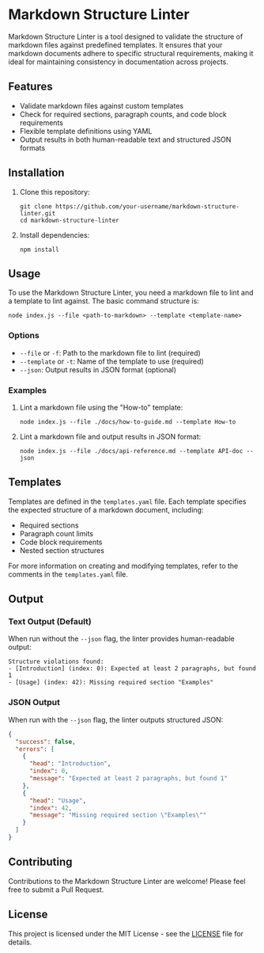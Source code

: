 # Markdown Structure Linter

Markdown Structure Linter is a tool designed to validate the structure of markdown files against predefined templates. It ensures that your markdown documents adhere to specific structural requirements, making it ideal for maintaining consistency in documentation across projects.

## Features

- Validate markdown files against custom templates
- Check for required sections, paragraph counts, and code block requirements
- Flexible template definitions using YAML
- Output results in both human-readable text and structured JSON formats

## Installation

1. Clone this repository:
   ```
   git clone https://github.com/your-username/markdown-structure-linter.git
   cd markdown-structure-linter
   ```

2. Install dependencies:
   ```
   npm install
   ```

## Usage

To use the Markdown Structure Linter, you need a markdown file to lint and a template to lint against. The basic command structure is:

```
node index.js --file <path-to-markdown> --template <template-name>
```

### Options

- `--file` or `-f`: Path to the markdown file to lint (required)
- `--template` or `-t`: Name of the template to use (required)
- `--json`: Output results in JSON format (optional)

### Examples

1. Lint a markdown file using the "How-to" template:
   ```
   node index.js --file ./docs/how-to-guide.md --template How-to
   ```

2. Lint a markdown file and output results in JSON format:
   ```
   node index.js --file ./docs/api-reference.md --template API-doc --json
   ```

## Templates

Templates are defined in the `templates.yaml` file. Each template specifies the expected structure of a markdown document, including:

- Required sections
- Paragraph count limits
- Code block requirements
- Nested section structures

For more information on creating and modifying templates, refer to the comments in the `templates.yaml` file.

## Output

### Text Output (Default)

When run without the `--json` flag, the linter provides human-readable output:

```
Structure violations found:
- [Introduction] (index: 0): Expected at least 2 paragraphs, but found 1
- [Usage] (index: 42): Missing required section "Examples"
```

### JSON Output

When run with the `--json` flag, the linter outputs structured JSON:

```json
{
  "success": false,
  "errors": [
    {
      "head": "Introduction",
      "index": 0,
      "message": "Expected at least 2 paragraphs, but found 1"
    },
    {
      "head": "Usage",
      "index": 42,
      "message": "Missing required section \"Examples\""
    }
  ]
}
```

## Contributing

Contributions to the Markdown Structure Linter are welcome! Please feel free to submit a Pull Request.

## License

This project is licensed under the MIT License - see the [LICENSE](LICENSE) file for details.
